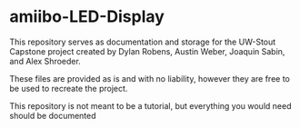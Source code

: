 # amiibo-LED-Display

This repository serves as documentation and storage for the UW-Stout Capstone project created by Dylan Robens, Austin Weber, Joaquin Sabin, and Alex Shroeder.

These files are provided as is and with no liability, however they are free to be used to recreate the project.

This repository is not meant to be a tutorial, but everything you would need should be documented
